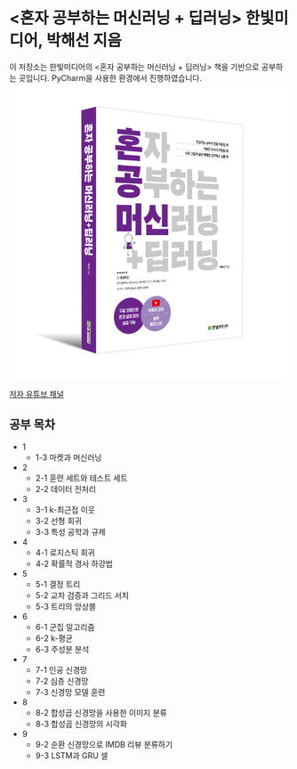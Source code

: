 # <혼자 공부하는 머신러닝 + 딥러닝> 한빛미디어, 박해선 지음
이 저장소는 한빛미디어의 <혼자 공부하는 머신러닝 + 딥러닝> 책을 기반으로 공부하는 곳입니다.
PyCharm을 사용한 환경에서 진행하였습니다.   
![img](혼자공부하는머신러닝딥러닝.png)

[저자 유튜브 채널](https://www.youtube.com/c/HaesunPark_ML/)
## 공부 목차
- 1
    - 1-3 마켓과 머신러닝
- 2
    - 2-1 훈련 세트와 테스트 세트
    - 2-2 데이터 전처리
- 3
    - 3-1 k-최근접 이웃
    - 3-2 선형 회귀 
    - 3-3 특성 공학과 규제
- 4
    - 4-1 로지스틱 회귀
    - 4-2 확률적 경사 하강법
- 5
    - 5-1 결정 트리
    - 5-2 교차 검증과 그리드 서치
    - 5-3 트리의 앙상블
- 6
    - 6-1 군집 알고리즘
    - 6-2 k-평균
    - 6-3 주성분 분석
- 7
    - 7-1 인공 신경망
    - 7-2 심층 신경망
    - 7-3 신경망 모델 훈련
- 8
    - 8-2 합성곱 신경망을 사용한 이미지 분류
    - 8-3 합성곱 신경망의 시각화
- 9
    - 9-2 순환 신경망으로 IMDB 리뷰 분류하기
    - 9-3 LSTM과 GRU 셀
